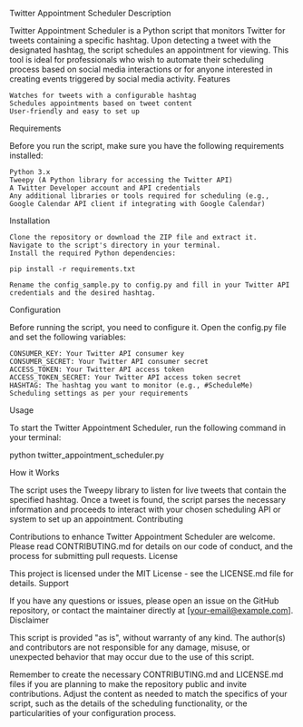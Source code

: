 Twitter Appointment Scheduler
Description

Twitter Appointment Scheduler is a Python script that monitors Twitter for tweets containing a specific hashtag. Upon detecting a tweet with the designated hashtag, the script schedules an appointment for viewing. This tool is ideal for professionals who wish to automate their scheduling process based on social media interactions or for anyone interested in creating events triggered by social media activity.
Features

    Watches for tweets with a configurable hashtag
    Schedules appointments based on tweet content
    User-friendly and easy to set up

Requirements

Before you run the script, make sure you have the following requirements installed:

    Python 3.x
    Tweepy (A Python library for accessing the Twitter API)
    A Twitter Developer account and API credentials
    Any additional libraries or tools required for scheduling (e.g., Google Calendar API client if integrating with Google Calendar)

Installation

    Clone the repository or download the ZIP file and extract it.
    Navigate to the script's directory in your terminal.
    Install the required Python dependencies:

    pip install -r requirements.txt

    Rename the config_sample.py to config.py and fill in your Twitter API credentials and the desired hashtag.

Configuration

Before running the script, you need to configure it. Open the config.py file and set the following variables:

    CONSUMER_KEY: Your Twitter API consumer key
    CONSUMER_SECRET: Your Twitter API consumer secret
    ACCESS_TOKEN: Your Twitter API access token
    ACCESS_TOKEN_SECRET: Your Twitter API access token secret
    HASHTAG: The hashtag you want to monitor (e.g., #ScheduleMe)
    Scheduling settings as per your requirements

Usage

To start the Twitter Appointment Scheduler, run the following command in your terminal:

python twitter_appointment_scheduler.py

How it Works

The script uses the Tweepy library to listen for live tweets that contain the specified hashtag. Once a tweet is found, the script parses the necessary information and proceeds to interact with your chosen scheduling API or system to set up an appointment.
Contributing

Contributions to enhance Twitter Appointment Scheduler are welcome. Please read CONTRIBUTING.md for details on our code of conduct, and the process for submitting pull requests.
License

This project is licensed under the MIT License - see the LICENSE.md file for details.
Support

If you have any questions or issues, please open an issue on the GitHub repository, or contact the maintainer directly at [your-email@example.com].
Disclaimer

This script is provided "as is", without warranty of any kind. The author(s) and contributors are not responsible for any damage, misuse, or unexpected behavior that may occur due to the use of this script.

Remember to create the necessary CONTRIBUTING.md and LICENSE.md files if you are planning to make the repository public and invite contributions. Adjust the content as needed to match the specifics of your script, such as the details of the scheduling functionality, or the particularities of your configuration process.
